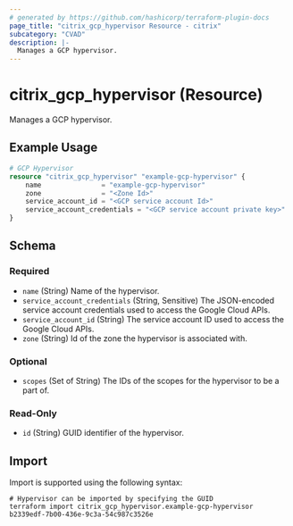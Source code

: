 ```yaml
---
# generated by https://github.com/hashicorp/terraform-plugin-docs
page_title: "citrix_gcp_hypervisor Resource - citrix"
subcategory: "CVAD"
description: |-
  Manages a GCP hypervisor.
---
```


# citrix_gcp_hypervisor (Resource)

Manages a GCP hypervisor.

## Example Usage

```terraform
# GCP Hypervisor
resource "citrix_gcp_hypervisor" "example-gcp-hypervisor" {
    name               = "example-gcp-hypervisor"
    zone               = "<Zone Id>"
    service_account_id = "<GCP service account Id>"
    service_account_credentials = "<GCP service account private key>"
}
```

<!-- schema generated by tfplugindocs -->
## Schema

### Required

- `name` (String) Name of the hypervisor.
- `service_account_credentials` (String, Sensitive) The JSON-encoded service account credentials used to access the Google Cloud APIs.
- `service_account_id` (String) The service account ID used to access the Google Cloud APIs.
- `zone` (String) Id of the zone the hypervisor is associated with.

### Optional

- `scopes` (Set of String) The IDs of the scopes for the hypervisor to be a part of.

### Read-Only

- `id` (String) GUID identifier of the hypervisor.

## Import

Import is supported using the following syntax:

```shell
# Hypervisor can be imported by specifying the GUID
terraform import citrix_gcp_hypervisor.example-gcp-hypervisor b2339edf-7b00-436e-9c3a-54c987c3526e
```